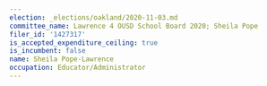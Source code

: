 ```yaml
---
election: _elections/oakland/2020-11-03.md
committee_name: Lawrence 4 OUSD School Board 2020; Sheila Pope
filer_id: '1427317'
is_accepted_expenditure_ceiling: true
is_incumbent: false
name: Sheila Pope-Lawrence
occupation: Educator/Administrator
---
```

